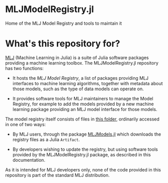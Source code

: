 # MLJModelRegistry.jl

Home of the MLJ Model Registry and tools to maintain it

# What's this repository for?

[MLJ](https://juliaml.ai) (Machine Learning in Julia) is a suite of Julia software
packages providing a machine learning toolbox. The MLJModelRegistry.jl repository has two
functions:

- It hosts the *MLJ Model Registry*, a list of packages providing MLJ interfaces to
  machine learning algorithms, together with metadata about those models, such as the type
  of data models can operate on.
  
- It provides software tools for MLJ maintainers to manage the Model Registry, for example
  to add the models provided by a new machine learning package providing an MLJ model
  interface for those models.
  
The model registry itself consists of files in [this
folder](https://github.com/JuliaAI/MLJModelRegisry.jl/master/registry/), ordinarily
accessed in one of two ways:

- By MLJ users, through the package
  [MLJModels.jl](https://github.com/JuliaAI/MLJModels.jl) which downloads the registry
  files as a Julia `Artifact`.

- By developers wishing to update the registry, but using software tools provided by the
  MLJModelRegistry.jl package, as described in this documentation.
  
As it is intended for MLJ developers only, none of the code provided in this repository is
part of the standard MLJ distribution.

